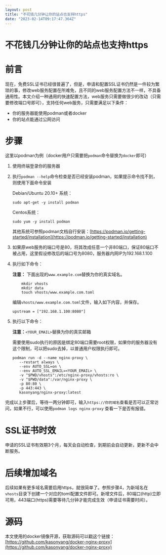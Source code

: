 ```yaml
---
layout: post
title: "不花钱几分钟让你的站点也支持https"
date: "2023-02-14T09:17:47.364Z"
---
```

不花钱几分钟让你的站点也支持https
===================

前言
==

现在，免费SSL证书已经很普遍了，但是，申请和配置SSL证书仍然是一件较为繁琐的事，修改web服务配置在所难免，且不同的web服务配置方法不一样，不具备通用性。本文介绍一种通用的快速配置方法，web服务只需要做很少的改动（只需要修改端口号即可），支持任何web服务，只需要满足以下条件：

*   你的服务器能使用podman或者docker
*   你的站点能通过公网访问

步骤
==

这里以podman为例（docker用户只需要把`podman`命令替换为`docker`即可）

1.  使用终端登录你的服务器
    
2.  执行`podman --help`命令检查是否已经安装podman，如果提示命令找不到，则使用下面命令安装
    
    Debian/Ubuntu 20.10+ 系统：
    
        sudo apt-get -y install podman
        
    
    Centos系统：
    
        sudo yum -y install podman
        
    
    其他系统可参照podman文档自行安装：[https://podman.io/getting-started/installation](https://podman.io/getting-started/installation)
    
3.  如果原web服务的端口号是80，将其改成任意一个非80端口，保证80端口不被占用，这里假设修改后的端口号为8080，服务器内网IP为192.168.1.100
    
4.  执行如下命令：
    
    **注意：** 下面出现的`www.example.com`替换为你的真实域名。
    
            mkdir vhosts
            mkdir data
            touch vhosts/www.example.com.toml
        
    
    编辑`vhosts/www.example.com.toml`文件，输入如下内容，并保存。
    
        upstream = ["192.168.1.100:8080"]
        
    
5.  执行以下命令：
    
    **注意：**`<YOUR_EMAIL>`替换为你的真实邮箱
    
    需要使用sudo执行的原因是绑定80端口需要root权限，如果你的服务器没有这个限制，可以把sudo去掉，以普通用户权限执行即可。
    
        podman run -d --name nginx-proxy \
           --restart always \
           --env AUTO_SSL=on \
           --env AUTO_SSL_EMAIL=<YOUR_EMAIL> \
           -v "$PWD/vhosts":/etc/nginx-proxy/vhosts:ro \
           -v "$PWD/data":/var/nginx-proxy \
           -p 80:80 \
           -p 443:443 \
           kasonyang/nginx-proxy:latest
        
    

完成以上步骤后，等待一两分钟即可，输入`https://你的域名`查看是否可以正常访问，如果不行，可以使用`podman logs nginx-proxy` 查看一下是否有报错。

SSL证书时效
=======

申请的SSL证书有效期3个月，每天会自动检查，到期前会自动更新，更新不会中断服务。

后续增加域名
======

后续如果有更多域名需要启用https，就很简单了。参照步骤4，为新域名在`vhosts`目录下创建一个对应的toml配置文件即可。新增文件后，80端口(http)立即可用，443端口(https)需要等待几分钟才能完成生效（申请证书需要时间）。

源码
==

本文使用的docker镜像开源，获取源码可以戳这个链接： [https://github.com/kasonyang/docker-nginx-proxy](https://github.com/kasonyang/docker-nginx-proxy)